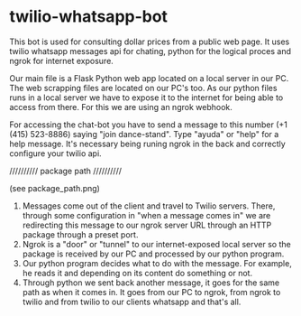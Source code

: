 # twilio-whatsapp-bot

This bot is used for consulting dollar prices from a public web page.
It uses twilio whatsapp messages api for chating, python for the logical proces and ngrok for internet exposure.

Our main file is a Flask Python web app located on a local server in our PC. The web scrapping files are located on our PC's too.
As our python files runs in a local server we have to expose it to the internet for being able to access from there. For this we are using an ngrok webhook.

For accessing the chat-bot you have to send a message to this number (+1 (415) 523-8886) saying "join dance-stand". Type "ayuda" or "help" for a help message.
It's necessary being runing ngrok in the back and correctly configure your twilio api.

////////// package path //////////

(see package_path.png)

1. Messages come out of the client and travel to Twilio servers. There, through some configuration in "when a message comes in" we are redirecting this message to our ngrok server URL through an HTTP package through a preset port.
2. Ngrok is a "door" or "tunnel" to our internet-exposed local server so the package is received by our PC and processed by our python program.
3. Our python program decides what to do with the message. For example, he reads it and depending on its content do something or not.
4. Through python we sent back another message, it goes for the same path as when it comes in. It goes from our PC to ngrok, from ngrok to twilio and from twilio to our clients whatsapp and that's all.
